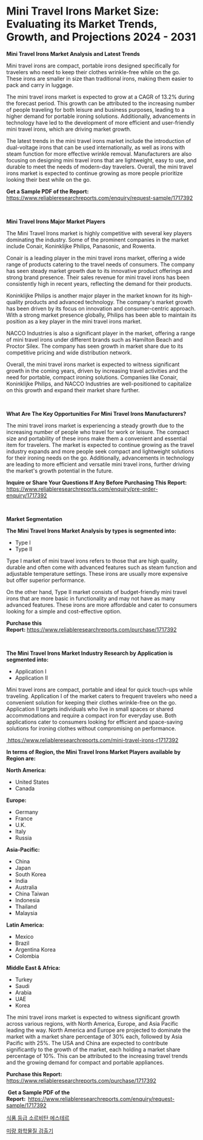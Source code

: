 <p><h1>Mini Travel Irons Market Size: Evaluating its Market Trends, Growth, and Projections 2024 - 2031</h1></p><p><strong>Mini Travel Irons Market Analysis and Latest Trends</strong></p>
<p><p>Mini travel irons are compact, portable irons designed specifically for travelers who need to keep their clothes wrinkle-free while on the go. These irons are smaller in size than traditional irons, making them easier to pack and carry in luggage.</p><p>The mini travel irons market is expected to grow at a CAGR of 13.2% during the forecast period. This growth can be attributed to the increasing number of people traveling for both leisure and business purposes, leading to a higher demand for portable ironing solutions. Additionally, advancements in technology have led to the development of more efficient and user-friendly mini travel irons, which are driving market growth.</p><p>The latest trends in the mini travel irons market include the introduction of dual-voltage irons that can be used internationally, as well as irons with steam function for more effective wrinkle removal. Manufacturers are also focusing on designing mini travel irons that are lightweight, easy to use, and durable to meet the needs of modern-day travelers. Overall, the mini travel irons market is expected to continue growing as more people prioritize looking their best while on the go.</p></p>
<p><strong>Get a Sample PDF of the Report:&nbsp;</strong> <a href="https://www.reliableresearchreports.com/enquiry/request-sample/1717392">https://www.reliableresearchreports.com/enquiry/request-sample/1717392</a></p>
<p>&nbsp;</p>
<p><strong>Mini Travel Irons Major Market Players</strong></p>
<p><p>The Mini Travel Irons market is highly competitive with several key players dominating the industry. Some of the prominent companies in the market include Conair, Koninklijke Philips, Panasonic, and Rowenta. </p><p>Conair is a leading player in the mini travel irons market, offering a wide range of products catering to the travel needs of consumers. The company has seen steady market growth due to its innovative product offerings and strong brand presence. Their sales revenue for mini travel irons has been consistently high in recent years, reflecting the demand for their products.</p><p>Koninklijke Philips is another major player in the market known for its high-quality products and advanced technology. The company's market growth has been driven by its focus on innovation and consumer-centric approach. With a strong market presence globally, Philips has been able to maintain its position as a key player in the mini travel irons market.</p><p>NACCO Industries is also a significant player in the market, offering a range of mini travel irons under different brands such as Hamilton Beach and Proctor Silex. The company has seen growth in market share due to its competitive pricing and wide distribution network.</p><p>Overall, the mini travel irons market is expected to witness significant growth in the coming years, driven by increasing travel activities and the need for portable, compact ironing solutions. Companies like Conair, Koninklijke Philips, and NACCO Industries are well-positioned to capitalize on this growth and expand their market share further.</p></p>
<p>&nbsp;</p>
<p><strong>What Are The Key Opportunities For Mini Travel Irons Manufacturers?</strong></p>
<p><p>The mini travel irons market is experiencing a steady growth due to the increasing number of people who travel for work or leisure. The compact size and portability of these irons make them a convenient and essential item for travelers. The market is expected to continue growing as the travel industry expands and more people seek compact and lightweight solutions for their ironing needs on the go. Additionally, advancements in technology are leading to more efficient and versatile mini travel irons, further driving the market's growth potential in the future.</p></p>
<p><strong>Inquire or Share Your Questions If Any Before Purchasing This Report:</strong> <a href="https://www.reliableresearchreports.com/enquiry/pre-order-enquiry/1717392">https://www.reliableresearchreports.com/enquiry/pre-order-enquiry/1717392</a></p>
<p>&nbsp;</p>
<p><strong>Market Segmentation</strong></p>
<p><strong>The Mini Travel Irons Market Analysis by types is segmented into:</strong></p>
<p><ul><li>Type I</li><li>Type II</li></ul></p>
<p><p>Type I market of mini travel irons refers to those that are high quality, durable and often come with advanced features such as steam function and adjustable temperature settings. These irons are usually more expensive but offer superior performance. </p><p>On the other hand, Type II market consists of budget-friendly mini travel irons that are more basic in functionality and may not have as many advanced features. These irons are more affordable and cater to consumers looking for a simple and cost-effective option.</p></p>
<p><strong>Purchase this Report:&nbsp;</strong><a href="https://www.reliableresearchreports.com/purchase/1717392">https://www.reliableresearchreports.com/purchase/1717392</a></p>
<p>&nbsp;</p>
<p><strong>The Mini Travel Irons Market Industry Research by Application is segmented into:</strong></p>
<p><ul><li>Application I</li><li>Application II</li></ul></p>
<p><p>Mini travel irons are compact, portable and ideal for quick touch-ups while traveling. Application I of the market caters to frequent travelers who need a convenient solution for keeping their clothes wrinkle-free on the go. Application II targets individuals who live in small spaces or shared accommodations and require a compact iron for everyday use. Both applications cater to consumers looking for efficient and space-saving solutions for ironing clothes without compromising on performance.</p></p>
<p><a href="https://www.reliableresearchreports.com/mini-travel-irons-r1717392">&nbsp;https://www.reliableresearchreports.com/mini-travel-irons-r1717392</a></p>
<p><strong>In terms of Region, the Mini Travel Irons Market Players available by Region are:</strong></p>
<p>
    <p> <strong> North America: </strong>
        <ul>
            <li>United States</li>
            <li>Canada</li>
        </ul>
        </p> 
    <p> <strong> Europe: </strong>
        <ul>
            <li>Germany</li>
            <li>France</li>
            <li>U.K.</li>
            <li>Italy</li>
            <li>Russia</li>
        </ul>
        </p> 
    <p> <strong> Asia-Pacific: </strong>
        <ul>
            <li>China</li>
            <li>Japan</li>
            <li>South Korea</li>
            <li>India</li>
            <li>Australia</li>
            <li>China Taiwan</li>
            <li>Indonesia</li>
            <li>Thailand</li>
            <li>Malaysia</li>
        </ul>
        </p> 
    <p> <strong> Latin America: </strong>
        <ul>
            <li>Mexico</li>
            <li>Brazil</li>
            <li>Argentina Korea</li>
            <li>Colombia</li>
        </ul>
        </p> 
    <p> <strong> Middle East & Africa: </strong>
        <ul>
            <li>Turkey</li>
            <li>Saudi</li>
            <li>Arabia</li>
            <li>UAE</li>
            <li>Korea</li>
        </ul>
    </p>
    </p>
<p><p>The mini travel irons market is expected to witness significant growth across various regions, with North America, Europe, and Asia Pacific leading the way. North America and Europe are projected to dominate the market with a market share percentage of 30% each, followed by Asia Pacific with 25%. The USA and China are expected to contribute significantly to the growth of the market, each holding a market share percentage of 10%. This can be attributed to the increasing travel trends and the growing demand for compact and portable appliances.</p></p>
<p><strong>Purchase this Report: </strong><a href="https://www.reliableresearchreports.com/purchase/1717392">https://www.reliableresearchreports.com/purchase/1717392</a></p>
<p>&nbsp;<strong>Get a Sample PDF of the Report:&nbsp;&nbsp;</strong><a href="https://www.reliableresearchreports.com/enquiry/request-sample/1717392">https://www.reliableresearchreports.com/enquiry/request-sample/1717392</a></p>
<p><strong></strong></p>
<p><p><a href="https://github.com/TitusBoyer1/Market-Research-Report-List-1/blob/main/3572023101859.md">식품 등급 소르비탄 에스테르</a></p><p><a href="https://github.com/RickyMetzDVM/Market-Research-Report-List-1/blob/main/3070620101860.md">미량 화학물질 검출기</a></p></p>